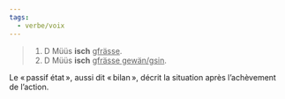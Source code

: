 ```yaml
---
tags:
  - verbe/voix
---
```


> 1. D Müüs **isch** <u>gfrässe</u>.
> 2. D Müüs **isch** <u>gfrässe gewän/gsin</u>.

Le « passif état », aussi dit « bilan », décrit la situation après l’achèvement de l’action.